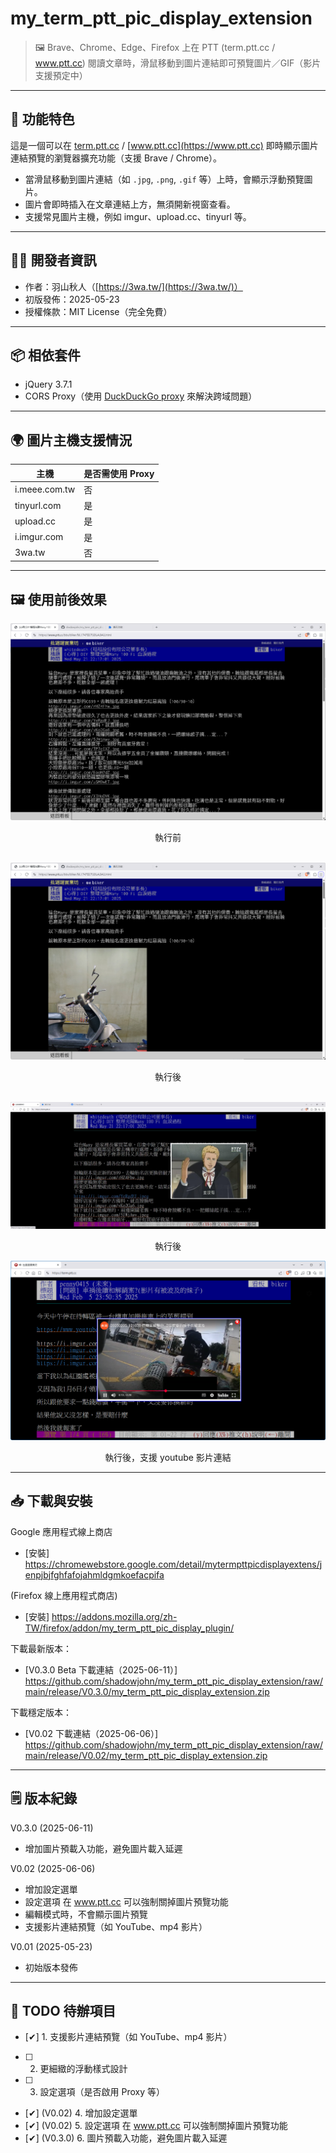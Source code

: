 # my_term_ptt_pic_display_extension

> 🖼️ Brave、Chrome、Edge、Firefox 上在 PTT (term.ptt.cc / www.ptt.cc) 閱讀文章時，滑鼠移動到圖片連結即可預覽圖片／GIF（影片支援預定中）

---

## 📌 功能特色

這是一個可以在 [term.ptt.cc](https://term.ptt.cc) / [www.ptt.cc](https://www.ptt.cc) 即時顯示圖片連結預覽的瀏覽器擴充功能（支援 Brave / Chrome）。

- 當滑鼠移動到圖片連結（如 `.jpg`, `.png`, `.gif` 等）上時，會顯示浮動預覽圖片。
- 圖片會即時插入在文章連結上方，無須開新視窗查看。
- 支援常見圖片主機，例如 imgur、upload.cc、tinyurl 等。

---

## 🧑‍💻 開發者資訊

- 作者：羽山秋人（[https://3wa.tw/](https://3wa.tw/)）
- 初版發佈：2025-05-23
- 授權條款：MIT License（完全免費）

---

## 📦 相依套件

- jQuery 3.7.1
- CORS Proxy（使用 [DuckDuckGo proxy](https://proxy.duckduckgo.com) 來解決跨域問題）

---

## 🌍 圖片主機支援情況

| 主機             | 是否需使用 Proxy |
|------------------|------------------|
| i.meee.com.tw    | 否               |
| tinyurl.com      | 是               |
| upload.cc        | 是               |
| i.imgur.com      | 是               |
| 3wa.tw           | 否               |

---

## 🖼️ 使用前後效果

<div align="center">
  <img src="screenshot/s1.png" alt="執行前">
  <p>執行前</p>
  <br>
  <img src="screenshot/s3.png" alt="執行後">
  <p>執行後</p>
  <br>
  <img src="screenshot/s6.png" alt="執行後">
  <p>執行後</p>
  <img src="screenshot/s7.png" alt="執行後">
  <p>執行後，支援 youtube 影片連結</p>
</div>

---

## 📥 下載與安裝

Google 應用程式線上商店
- [安裝] https://chromewebstore.google.com/detail/mytermpttpicdisplayextens/jenpjbjfghfafojahmldgmkoefacpifa 

(Firefox 線上應用程式商店)
- [安裝] https://addons.mozilla.org/zh-TW/firefox/addon/my_term_ptt_pic_display_plugin/ 

下載最新版本：
- [V0.3.0 Beta 下載連結（2025-06-11）] https://github.com/shadowjohn/my_term_ptt_pic_display_extension/raw/main/release/V0.3.0/my_term_ptt_pic_display_extension.zip 

下載穩定版本：
- [V0.02 下載連結（2025-06-06）] https://github.com/shadowjohn/my_term_ptt_pic_display_extension/raw/main/release/V0.02/my_term_ptt_pic_display_extension.zip 

---

## 🗒️ 版本紀錄
V0.3.0 (2025-06-11)
- 增加圖片預載入功能，避免圖片載入延遲

V0.02 (2025-06-06)
- 增加設定選單
- 設定選項 在 www.ptt.cc 可以強制關掉圖片預覽功能
- 編輯模式時，不會顯示圖片預覽
- 支援影片連結預覽（如 YouTube、mp4 影片）

V0.01 (2025-05-23)
- 初始版本發佈

---

## 🚧 TODO 待辦項目

- [✔] 1. 支援影片連結預覽（如 YouTube、mp4 影片）
- [ ] 2. 更細緻的浮動樣式設計
- [ ] 3. 設定選項（是否啟用 Proxy 等）
- [✔] (V0.02) 4. 增加設定選單
- [✔] (V0.02) 5. 設定選項 在 www.ptt.cc 可以強制關掉圖片預覽功能
- [✔] (V0.3.0) 6. 圖片預載入功能，避免圖片載入延遲




